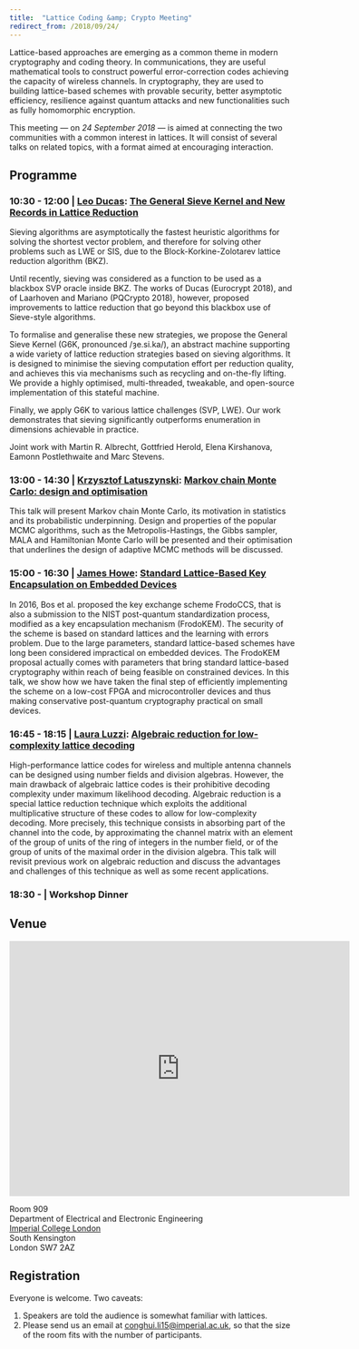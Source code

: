 ```yaml
---
title:  "Lattice Coding &amp; Crypto Meeting"
redirect_from: /2018/09/24/
---
```


Lattice-based approaches are emerging as a common theme in modern cryptography and coding theory. In communications, they are useful mathematical tools to construct powerful error-correction codes achieving the capacity of wireless channels. In cryptography, they are used to building lattice-based schemes with provable security, better asymptotic efficiency, resilience against quantum attacks and new functionalities such as fully homomorphic encryption.

This meeting — on *24 September 2018* — is aimed at connecting the two communities with a common interest in lattices. It will consist of several talks on related topics, with a format aimed at encouraging interaction.

## Programme ##

### <span> 10:30 - 12:00 | [Leo Ducas](https://homepages.cwi.nl/~ducas/)</span>: [The General Sieve Kernel and New Records in Lattice Reduction](/discrete-subgroup/slides/2018-09-24-ducas.pdf) ###

Sieving algorithms are asymptotically the fastest heuristic algorithms for solving the shortest vector problem, and therefore for solving other problems such as LWE or SIS, due to the Block-Korkine-Zolotarev lattice reduction algorithm (BKZ).

Until recently, sieving was considered as a function to be used as a blackbox SVP oracle inside BKZ. The works of Ducas (Eurocrypt 2018), and of Laarhoven and Mariano (PQCrypto 2018), however, proposed improvements to lattice reduction that go beyond this blackbox use of Sieve-style algorithms.

To formalise and generalise these new strategies, we propose the General Sieve Kernel (G6K, pronounced /ȝe.si.ka/), an abstract machine supporting a wide variety of lattice reduction strategies based on sieving algorithms. It is designed to minimise the sieving computation effort per reduction quality, and achieves this via mechanisms such as recycling and on-the-fly lifting. We provide a highly optimised, multi-threaded, tweakable, and open-source implementation of this stateful machine.

Finally, we apply G6K to various lattice challenges (SVP, LWE). Our work demonstrates that sieving significantly outperforms enumeration in dimensions achievable in practice.

Joint work with Martin R. Albrecht, Gottfried Herold, Elena Kirshanova, Eamonn Postlethwaite and Marc Stevens.

### <span> 13:00 - 14:30 | [Krzysztof Latuszynski](http://www2.warwick.ac.uk/fac/sci/statistics/staff/academic-research/latuszynski/)</span>: [Markov chain Monte Carlo: design and optimisation](/discrete-subgroup/slides/2018-09-24-latuszynski.pdf) ###

This talk will present Markov chain Monte Carlo, its motivation in statistics and its probabilistic underpinning. Design and properties of the popular MCMC algorithms, such as the Metropolis-Hastings, the Gibbs sampler, MALA and Hamiltonian Monte Carlo will be presented and their optimisation that underlines the design of adaptive MCMC methods will be discussed.

### <span> 15:00 - 16:30 | [James Howe](http://www.bris.ac.uk/engineering/people/james-howe/index.html)</span>: [Standard Lattice-Based Key Encapsulation on Embedded Devices](/discrete-subgroup/slides/2018-09-24-howe.pdf) ###

In 2016, Bos et al. proposed the key exchange scheme FrodoCCS, that is also a submission to the NIST post-quantum standardization process, modified as a key encapsulation mechanism (FrodoKEM). The security of the scheme is based on standard lattices and the learning with errors problem. Due to the large parameters, standard lattice-based schemes have long been considered impractical on embedded devices. The FrodoKEM proposal actually comes with parameters that bring standard lattice-based cryptography within reach of being feasible on constrained devices. In this talk, we show how we have taken the final step of efficiently implementing the scheme on a low-cost FPGA and microcontroller devices and thus making conservative post-quantum cryptography practical on small devices.

### <span> 16:45 - 18:15 | [Laura Luzzi](http://perso-etis.ensea.fr/luzzi/)</span>: [Algebraic reduction for low-complexity lattice decoding](/discrete-subgroup/slides/2018-09-24-luzzi.pdf) ###

High-performance lattice codes for wireless and multiple antenna channels can be designed using number fields and division algebras. However, the main drawback of algebraic lattice codes is their prohibitive decoding complexity under maximum likelihood decoding. Algebraic reduction is a special lattice reduction technique which exploits the additional multiplicative structure of these codes to allow for low-complexity decoding. More precisely, this technique consists in absorbing part of the channel into the code, by approximating the channel matrix with an element of the group of units of the ring of integers in the number field, or of the group of units of the maximal order in the division algebra. This talk will revisit previous work on algebraic reduction and discuss the advantages and challenges of this technique as well as some recent applications.

### <span> 18:30 - | Workshop Dinner </span> ###

## Venue ##

<iframe src="https://www.google.com/maps/embed?pb=!1m14!1m8!1m3!1d2483.7481554015103!2d-0.1774244!3d51.4994889!3m2!1i1024!2i768!4f13.1!3m3!1m2!1s0x0%3A0x31911b371c692e86!2sImperial+College!5e0!3m2!1sen!2suk!4v1457110930221" width="600" height="450" frameborder="0" style="border:0" allowfullscreen></iframe>

Room 909  
Department of Electrical and Electronic Engineering  
[Imperial College London](http://www.imperial.ac.uk/visit/campuses/south-kensington/)  
South Kensington  
London SW7 2AZ  

## Registration ##

Everyone is welcome. Two caveats:

1. Speakers are told the audience is somewhat familiar with lattices.
2. Please send us an email at <conghui.li15@imperial.ac.uk>, so that the size of the room fits with the number of participants.
